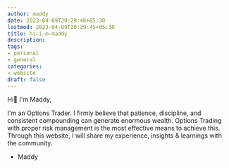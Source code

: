 ```yaml
---
author: maddy
date: 2023-04-09T20:29:46+05:30
lastmod: 2023-04-09T20:29:45+05:30
title: hi-i-m-maddy
description: 
tags:
- personal
- general
categories: 
- website
draft: false
---
```


Hi👋 I'm Maddy, 

I'm an Options Trader. I firmly believe that patience, discipline, and consistent compounding can generate enormous wealth. Options Trading with proper risk management is the most effective means to achieve this.  Through this website, I will share my experience, insights & learnings with the community.

- Maddy
